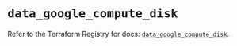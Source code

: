 # `data_google_compute_disk`

Refer to the Terraform Registry for docs: [`data_google_compute_disk`](https://registry.terraform.io/providers/hashicorp/google/6.28.0/docs/data-sources/compute_disk).
